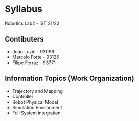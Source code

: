 # Syllabus
Robotics Lab2 - IST 21/22

## Contibuters
* João Luzio - 93096
* Marcelo Forte - 93125
* Filipe Ferraz - 93771

## Information Topics (Work Organization)
* Trajectory and Mapping
* Controller
* Robot Physical Model
* Simulation Environment
* Full System integration
